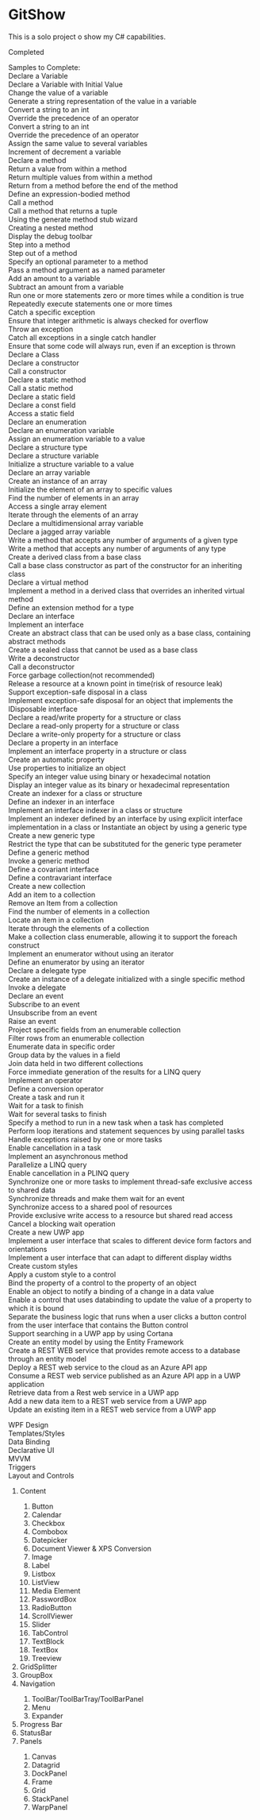 # GitShow

This is a solo project o show my C# capabilities. </br>

Completed

Samples to Complete: </br>
Declare a Variable </br>
Declare a Variable with Initial Value </br>
Change the value of a variable </br>
Generate a string representation of the value in a variable </br>
Convert a string to an int </br>
Override the precedence of an operator </br>
Convert a string to an int </br>
Override the precedence of an operator </br>
Assign the same value to several variables </br>
Increment of decrement a variable </br>
Declare a method </br>
Return a value from within a method </br>
Return multiple values from within a method </br>
Return from a method before the end of the method </br>
Define an expression-bodied method </br>
Call a method </br>
Call a method that returns a tuple </br>
Using the generate method stub wizard </br>
Creating a nested method </br>
Display the debug toolbar </br>
Step into a method </br>
Step out of a method </br>
Specify an optional parameter to a method </br>
Pass a method argument as a named parameter </br>
Add an amount to a variable </br>
Subtract an amount from a variable </br>
Run one or more statements zero or more times while a condition is true </br>
Repeatedly execute statements one or more times </br>
Catch a specific exception </br>
Ensure that integer arithmetic is always checked for overflow </br>
Throw an exception </br>
Catch all exceptions in a single catch handler  </br>
Ensure that some code will always run, even if an exception is thrown </br>
Declare a Class </br>
Declare a constructor </br>
Call a constructor </br>
Declare a static method </br>
Call a static method </br>
Declare a static field </br>
Declare a const field </br>
Access a static field </br>
Declare an enumeration </br>
Declare an enumeration variable </br>
Assign an enumeration variable to a value </br>
Declare a structure type </br>
Declare a structure variable </br>
Initialize a structure variable to a value </br>
Declare an array variable </br>
Create an instance of an array </br>
Initialize the element of an array to specific values </br>
Find the number of elements in an array </br>
Access a single array element </br>
Iterate through the elements of an array </br>
Declare a multidimensional array variable </br>
Declare a jagged array variable </br>
Write a method that accepts any number of arguments of a given type </br>
Write a method that accepts any number of arguments of any type </br>
Create a derived class from a base class </br>
Call a base class constructor as part of the constructor for an inheriting class </br>
Declare a virtual method </br>
Implement a method in a derived class that overrides an inherited virtual method </br>
Define an extension method for a type </br>
Declare an interface </br>
Implement an interface </br>
Create an abstract class that can be used only as a base class, containing abstract methods  </br>
Create a sealed class that cannot be used as a base class </br>
Write a deconstructor </br>
Call a deconstructor </br>
Force garbage collection(not recommended) </br>
Release a resource at a known point in time(risk of resource leak) </br>
Support exception-safe disposal in a class </br>
Implement exception-safe disposal for an object that implements the IDisposable interface </br>
Declare a read/write property for a structure or class </br>
Declare a read-only property for a structure or class </br>
Declare a write-only property for a structure or class </br>
Declare a property in an interface </br>
Implement an interface property in a structure or class </br>
Create an automatic property </br>
Use properties to initialize an object </br>
Specify an integer value using binary or hexadecimal notation </br>
Display an integer value as its binary or hexadecimal representation </br>
Create an indexer for a class or structure </br>
Define an indexer in an interface </br>
Implement an interface indexer in a class or structure </br>
Implement an indexer defined by an interface by using explicit interface implementation in a class or Instantiate an object by using a generic type </br>
Create a new generic type </br>
Restrict the type that can be substituted for the generic type perameter </br>
Define a generic method </br>
Invoke a generic method </br>
Define a covariant interface </br>
Define a contravariant interface </br>
Create a new collection </br>
Add an item to a collection </br>
Remove an Item from a collection </br>
Find the number of elements in a collection </br>
Locate an item in a collection </br>
Iterate through the elements of a collection </br>
Make a collection class enumerable, allowing it to support the foreach construct </br>
Implement an enumerator without using an iterator </br>
Define an enumerator by using an iterator </br>
Declare a delegate type </br>
Create an instance of a delegate initialized with a single specific method </br>
Invoke a delegate </br>
Declare an event </br>
Subscribe to an event </br>
Unsubscribe from an event </br>
Raise an event </br>
Project specific fields from an enumerable collection </br>
Filter rows from an enumerable collection </br>
Enumerate data in specific order </br>
Group data by the values in a field </br>
Join data held in two different collections </br>
Force immediate generation of the results for a LINQ query </br>
Implement an operator </br>
Define a conversion operator </br>
Create a task and run it </br>
Wait for a task to finish </br>
Wait for several tasks to finish </br>
Specify a method to run in a new task when a task has completed </br>
Perform loop iterations and statement sequences by using parallel tasks </br>
Handle exceptions raised by one or more tasks </br>
Enable cancellation in a task </br>
Implement an asynchronous method </br>
Parallelize a LINQ query </br>
Enable cancellation in a PLINQ query </br>
Synchronize one or more tasks to implement thread-safe exclusive access to shared data </br>
Synchronize threads and make them wait for an event </br>
Synchronize access to a shared pool of resources </br>
Provide exclusive write access to a resource but shared read access </br>
Cancel a blocking wait operation </br>
Create a new UWP app </br>
Implement a user interface that scales to different device form factors and orientations </br>
Implement a user interface that can adapt to different display widths </br>
Create custom styles </br>
Apply a custom style to a control </br>
Bind the property of a control to the property of an object </br>
Enable an object to notify a binding of a change in a data value </br>
Enable a control that uses databinding to update the value of a property to which it is bound </br>
Separate the business logic that runs when a user clicks a button control from the user interface that contains the Button control </br>
Support searching in a UWP app by using Cortana </br>
Create an entity model by using the Entity Framework </br>
Create a REST WEB service that provides remote access to a database through an entity model </br>
Deploy a REST web service to the cloud as an Azure API app </br>
Consume a REST web service published as an Azure API app in a UWP application </br>
Retrieve data from a Rest web service in a UWP app </br>
Add a new data item to a REST web service from a UWP app </br>
Update an existing item in a REST web service from a UWP app </br>


WPF Design </br>
Templates/Styles </br>
Data Binding </br>
Declarative UI </br>
MVVM </br>
Triggers </br>
Layout and Controls
  <ol>
  <li>Content</li>
  <ol>
    <li>Button</li>
    <li>Calendar</li>
    <li>Checkbox</li>
    <li>Combobox</li>
    <li>Datepicker</li>
    <li>Document Viewer & XPS Conversion</li>
    <li>Image</li>
    <li>Label</li>
    <li>Listbox</li>
    <li>ListView</li>
    <li>Media Element</li>
    <li>PasswordBox</li>
    <li>RadioButton</li>
    <li>ScrollViewer</li>
    <li>Slider</li>
    <li>TabControl</li>
    <li>TextBlock</li>
    <li>TextBox</li>
    <li>Treeview</li>
  </ol>

  <li>GridSplitter</li>
  <li>GroupBox</li>
  <li>Navigation</li>
  <ol>
      <li>ToolBar/ToolBarTray/ToolBarPanel</li>
      <li>Menu</li>
      <li>Expander</li>
  </ol>

  <li>Progress Bar</li>
  <li>StatusBar</li>

  <li>Panels</li>
  <ol>
    <li>Canvas</li>
    <li>Datagrid</li>
    <li>DockPanel</li>
    <li>Frame</li>
    <li>Grid</li>
    <li>StackPanel</li>
    <li>WarpPanel</li>
  </ol>
  </ol>
